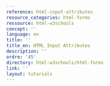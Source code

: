 ```yaml
---
reference: html-input-attributes
resource_categories: html-forms
ressource: html-w3schools
concept: ''
language: en
title: ''
title_en: HTML Input Attributes
description: ''
ordre: '45'
directory: html-w3schools/html-forms
link: ''
layout: tutorials
---
```


